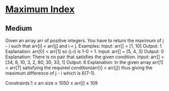 # [Maximum Index](https://www.geeksforgeeks.org/problems/maximum-index-1587115620/1?page=2&status=unsolved&sortBy=submissions)
## Medium
Given an array arr of positive integers. You have to return the maximum of j - i such that arr[i] &lt; arr[j] and i &lt;&nbsp;j.
Examples:
Input: arr[] = [1, 10]
Output: 1
Explanation: arr[0] &lt; arr[1] so (j-i) is 1-0 = 1.
Input: arr[] = [5, 4, 3]
Output: 0
Explanation: There is no pair that satisfies the given condition.
Input: arr[] = [34, 8, 10, 3, 2, 80, 30, 33, 1]
Output: 6
Explanation: In the given array arr[1] &lt; arr[7] satisfying the required condition(arr[i] &lt; arr[j]) thus giving the maximum difference of j - i which is 6(7-1).

Constraints:1 ≤ arr.size ≤ 1050 ≤ arr[i] ≤ 109